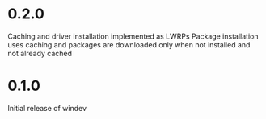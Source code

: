 # 0.2.0
Caching and driver installation implemented as LWRPs
Package installation uses caching and packages are downloaded only when not installed and not already cached

# 0.1.0
Initial release of windev
